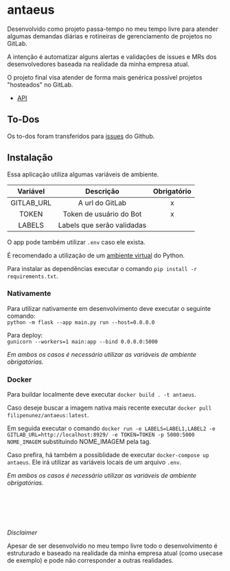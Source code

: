 # antaeus

Desenvolvido como projeto passa-tempo no meu tempo livre para atender algumas demandas diárias e rotineiras de gerenciamento de projetos no GitLab.

A intenção é automatizar alguns alertas e validações de issues e MRs dos desenvolvedores baseada na realidade da minha empresa atual.

O projeto final visa atender de forma mais genérica possível projetos "hosteados" no GitLab.

-   [API](https://github.com/fnunezzz/antaeus/blob/main/app/docs/api.md)

## To-Dos

Os to-dos foram transferidos para [issues](https://github.com/fnunezzz/antaeus/issues) do Github.

## Instalação

Essa aplicação utiliza algumas variáveis de ambiente.

<div align="center">

|  Variável  |         Descrição          | Obrigatório |
| :--------: | :------------------------: | :---------: |
| GITLAB_URL |      A url do GitLab       |      x      |
|   TOKEN    |  Token de usuário do Bot   |      x      |
|   LABELS   | Labels que serão validadas |             |

</div>

O app pode também utilizar `.env` caso ele exista.

É recomendado a utilização de um [ambiente virtual](https://docs.python.org/3/library/venv.html) do Python.

Para instalar as dependências executar o comando `pip install -r requirements.txt`.

### Nativamente

Para utilizar nativamente em desenvolvimento deve executar o seguinte comando: \
`python -m flask --app main.py run --host=0.0.0.0`

Para deploy: \
`gunicorn --workers=1 main:app --bind 0.0.0.0:5000`

_Em ambos os casos é necessário utilizar as variáveis de ambiente obrigatórias._

### Docker

Para buildar localmente deve executar `docker build . -t antaeus`.

Caso deseje buscar a imagem nativa mais recente executar `docker pull filipenunez/antaeus:latest`.

Em seguida executar o comando `docker run -e LABELS=LABEL1,LABEL2 -e GITLAB_URL=http://localhost:8929/ -e TOKEN=TOKEN -p 5000:5000 NOME_IMAGEM` substituindo NOME_IMAGEM pela tag.

Caso prefira, há também a possiblidade de executar `docker-compose up antaeus`. Ele irá utilizar as variáveis locais de um arquivo `.env`.

_Em ambos os casos é necessário utilizar as variáveis de ambiente obrigatórias._

\
\
\
\
\
_Disclaimer_

Apesar de ser desenvolvido no meu tempo livre todo o desenvolvimento é estruturado e baseado na realidade da minha empresa atual (como usecase de exemplo) e pode não corresponder a outras realidades.
